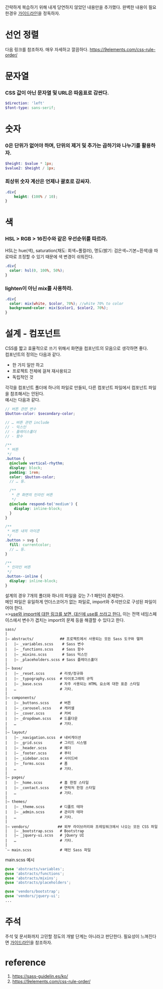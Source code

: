 간략하게 복습하기 위해 내게 당연하지 않았던 내용만을 추가했다. 완벽한 내용이 필요한경우 [가이드라인](https://sass-guidelin.es/ko/)을 정독하자.

# 선언 정렬

다음 링크를 참조하자. 매우 자세하고 깔끔하다. https://9elements.com/css-rule-order/

# 문자열

### CSS 값이 아닌 문자열 및 URL은 따옴표로 감싼다.

```SCSS
$direction: 'left'
$font-type: sans-serif;
```

# 숫자

### 0은 단위가 없어야 하며, 단위의 제거 및 추가는 곱하기와 나누기를 활용하자.

```SCSS
$height: $value * 1px;
$value2: $height / 1px;
```

### 최상위 숫자 계산은 언제나 괄호로 감싸자.

```SCSS
.div{
    height: (100% / 10);
}
```

# 색

### HSL > RGB > 16진수와 같은 우선순위를 따르라.

HSL는 hue(색), saturation(채도: 회색~풀컬러), 명도(밝기: 검은색~기본~흰색)을 따로따로 조정할 수 있기 때문에 색 변경이 쉬워진다.

```SCSS
.div{
  color: hsl(0, 100%, 50%);
}
```

### lighten이 아닌 mix를 사용하라.

```SCSS
.div{
  color: mix(white, $color, 70%); //white 70% to color
  background-color: mix($color1, $color2, 70%);
}
```

# 설계 - 컴포넌트

CSS를 짧고 효율적으로 쓰기 위해서 화면을 컴포넌트의 모음으로 생각하면 좋다.  
컴포넌트의 정의는 다음과 같다.

- 한 가지 일만 하고
- 프로젝트 전체에 걸쳐 재사용되고
- 독립적인 것

각각을 컴포넌트 폴더에 하나의 파일로 만들되, 다른 컴포넌트 파일에서 컴포넌트 파일을 참조해서는 안된다.  
예시는 다음과 같다.

```SCSS
// 버튼 관련 변수
$button-color: $secondary-color;

// … 버튼 관련 include
// - 믹스인
// - 플레이스홀더
// - 함수

/**
 * 버튼
 */
.button {
  @include vertical-rhythm;
  display: block;
  padding: 1rem;
  color: $button-color;
  // … 등.

  /**
   * 큰 화면의 인라인 버튼
   */
  @include respond-to('medium') {
    display: inline-block;
  }
}

/**
 * 버튼 내의 아이콘
 */
.button > svg {
  fill: currentcolor;
  // … 등.
}

/**
 * 인라인 버튼
 */
.button--inline {
  display: inline-block;
}
```

설계의 경우 7개의 폴더와 하나의 파일을 갖는 7-1 패턴이 존재한다.  
메인 파일은 유일하게 언더스코어가 없는 파일로, import와 주석만으로 구성된 파일이어야 한다.  
=>[use와 import에 대한 링크를 보면, 대신에 use를 쓰라고 한다.](https://blueshw.github.io/2019/10/27/scss-module-system/) 이는 전역 네임스페이스에서 변수가 겹치는 import의 문제 등을 해결할 수 있다고 한다.

```
sass/
|
|– abstracts/            ## 프로젝트에서 사용되는 모든 Sass 도구와 헬퍼
|   |– _variables.scss    # Sass 변수
|   |– _functions.scss    # Sass 함수
|   |– _mixins.scss       # Sass 믹스인
|   |– _placeholders.scss # Sass 플레이스홀더
|
|– base/
|   |– _reset.scss       # 리셋/정규화
|   |– _typography.scss  # 타이포그래피 규칙
|   |– _base.scss        # 자주 사용되는 HTML 요소에 대한 표준 스타일
|   …                    # 기타.
|
|– components/
|   |– _buttons.scss     # 버튼
|   |– _carousel.scss    # 캐러셀
|   |– _cover.scss       # 커버
|   |– _dropdown.scss    # 드롭다운
|   …                    # 기타.
|
|– layout/
|   |– _navigation.scss  # 네비게이션
|   |– _grid.scss        # 그리드 시스템
|   |– _header.scss      # 헤더
|   |– _footer.scss      # 푸터
|   |– _sidebar.scss     # 사이드바
|   |– _forms.scss       # 폼
|   …                    # 기타.
|
|– pages/
|   |– _home.scss        # 홈 한정 스타일
|   |– _contact.scss     # 연락처 한정 스타일
|   …                    # 기타.
|
|– themes/
|   |– _theme.scss       # 디폴트 테마
|   |– _admin.scss       # 관리자 테마
|   …                    # 기타.
|
|– vendors/             ## 외부 라이브러리와 프레임워크에서 나오는 모든 CSS 파일
|   |– _bootstrap.scss   # Bootstrap
|   |– _jquery-ui.scss   # jQuery UI
|   …                    # 기타.
|
`– main.scss             # 메인 Sass 파일
```

main.scss 예시

```SCSS
@use 'abstracts/variables';
@use 'abstracts/functions';
@use 'abstracts/mixins';
@use 'abstracts/placeholders';

@use 'vendors/bootstrap';
@use 'vendors/jquery-ui';
...
```

# 주석

주석 및 문서화까지 고민할 정도의 개발 단계는 아니라고 판단한다. 필요성이 느껴진다면 [가이드라인](https://sass-guidelin.es/ko/#section-31)을 참조하자.

# reference

1. https://sass-guidelin.es/ko/
2. https://9elements.com/css-rule-order/
